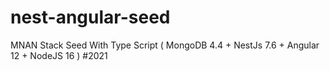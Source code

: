 # nest-angular-seed
MNAN Stack Seed With Type Script ( MongoDB 4.4 + NestJs 7.6 + Angular 12 + NodeJS 16 ) #2021
